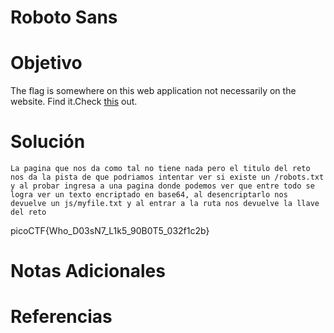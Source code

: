# Roboto Sans
# Objetivo
The flag is somewhere on this web application not necessarily on the website. Find it.Check [this](http://saturn.picoctf.net:59901/) out.
# Solución
```
La pagina que nos da como tal no tiene nada pero el titulo del reto nos da la pista de que podriamos intentar ver si existe un /robots.txt y al probar ingresa a una pagina donde podemos ver que entre todo se logra ver un texto encriptado en base64, al desencriptarlo nos devuelve un js/myfile.txt y al entrar a la ruta nos devuelve la llave del reto
```
picoCTF{Who_D03sN7_L1k5_90B0T5_032f1c2b}
# Notas Adicionales

# Referencias